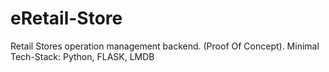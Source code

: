 # eRetail-Store
Retail Stores operation management backend. (Proof Of Concept). Minimal Tech-Stack: Python, FLASK, LMDB
